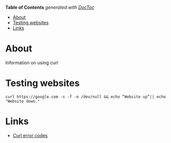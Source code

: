 <!-- START doctoc generated TOC please keep comment here to allow auto update -->
<!-- DON'T EDIT THIS SECTION, INSTEAD RE-RUN doctoc TO UPDATE -->
**Table of Contents**  *generated with [DocToc](https://github.com/thlorenz/doctoc)*

- [About](#about)
- [Testing websites](#testing-websites)
- [Links](#links)

<!-- END doctoc generated TOC please keep comment here to allow auto update -->

# About

Information on using curl

# Testing websites

```
curl https://google.com -s -f -o /dev/null && echo “Website up”|| echo "Website down."
```

# Links

* [Curl error codes](https://curl.haxx.se/libcurl/c/libcurl-errors.html)
